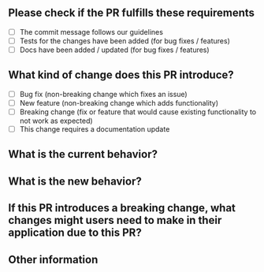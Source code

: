 ## Please check if the PR fulfills these requirements

- [ ] The commit message follows our guidelines
- [ ] Tests for the changes have been added (for bug fixes / features)
- [ ] Docs have been added / updated (for bug fixes / features)

## What kind of change does this PR introduce?

<!-- Delete the options that you don't choose. -->

- [ ] Bug fix (non-breaking change which fixes an issue)
- [ ] New feature (non-breaking change which adds functionality)
- [ ] Breaking change (fix or feature that would cause existing functionality to not work as expected)
- [ ] This change requires a documentation update

## What is the current behavior?

<!-- You can also link to an open issue here -->

## What is the new behavior?

## If this PR introduces a breaking change, what changes might users need to make in their application due to this PR?

## Other information
